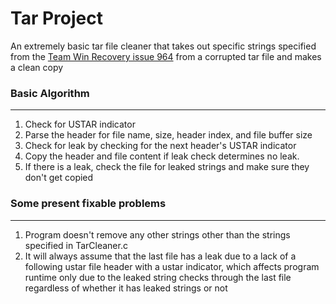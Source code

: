 # Tar Project
An extremely basic tar file cleaner that takes out specific strings specified from the [Team Win Recovery issue 964](https://github.com/TeamWin/Team-Win-Recovery-Project/issues/964) from a corrupted tar file and makes a clean copy 
### Basic Algorithm
  ---
1. Check for USTAR indicator
2. Parse the header for file name, size, header index, and file buffer size
3. Check for leak by checking for the next header's USTAR indicator
4. Copy the header and file content if leak check determines no leak.  
5. If there is a leak, check the file for leaked strings and make sure they don't get copied
### Some present fixable problems
  ---
1. Program doesn't remove any other strings other than the strings specified in TarCleaner.c
2. It will always assume that the last file has a leak due to a lack of a following ustar file header with a ustar indicator, which affects program runtime only due to the leaked string checks through the last file regardless of whether it has leaked strings or not
